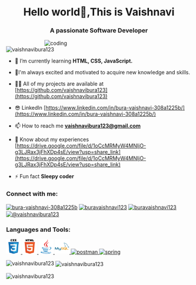<h1 align="center">Hello world👋,This is Vaishnavi</h1>
<h3 align="center">A passionate Software Developer</h3>
<img align="right" alt="coding" width="400" src="https://camo.githubusercontent.com/374987f773148e46b1851b9e3bc4bf71b182562dd002620ef3e4263cb3997130/68747470733a2f2f6d69726f2e6d656469756d2e636f6d2f6d61782f3837352f312a7164415731546a434e353768316c6275757a766368672e676966">

<p align="left"> <img src="https://komarev.com/ghpvc/?username=vaishnavibura123&label=Profile%20views&color=0e75b6&style=flat" alt="vaishnavibura123" /> </p>

- 🌱 I’m currently learning **HTML, CSS, JavaScript.**

- 👯I'm always excited and motivated to acquire new knowledge and skills.

- 👨‍💻 All of my projects are available at [https://github.com/vaishnavibura123](https://github.com/vaishnavibura123)

- 😎 LinkedIn [https://www.linkedin.com/in/bura-vaishnavi-308a1225b/](https://www.linkedin.com/in/bura-vaishnavi-308a1225b/)

- 📫 How to reach me **vaishnavibura123@gmail.com**

- 📄 Know about my experiences [https://drive.google.com/file/d/1oCcMRMyW4MNIjO-g3LJRax3jFhXDp4sE/view?usp=share_link](https://drive.google.com/file/d/1oCcMRMyW4MNIjO-g3LJRax3jFhXDp4sE/view?usp=share_link)

- ⚡ Fun fact **Sleepy coder**

<h3 align="left">Connect with me:</h3>
<p align="left">
<a href="https://linkedin.com/in/bura-vaishnavi-308a1225b" target="blank"><img align="center" src="https://raw.githubusercontent.com/rahuldkjain/github-profile-readme-generator/master/src/images/icons/Social/linked-in-alt.svg" alt="bura-vaishnavi-308a1225b" height="30" width="40" /></a>
<a href="https://www.hackerrank.com/buravaishnavi123" target="blank"><img align="center" src="https://raw.githubusercontent.com/rahuldkjain/github-profile-readme-generator/master/src/images/icons/Social/hackerrank.svg" alt="buravaishnavi123" height="30" width="40" /></a>
<a href="https://www.leetcode.com/buravaishnavi123" target="blank"><img align="center" src="https://raw.githubusercontent.com/rahuldkjain/github-profile-readme-generator/master/src/images/icons/Social/leet-code.svg" alt="buravaishnavi123" height="30" width="40" /></a>
<a href="https://www.hackerearth.com/@vaishnavibura123" target="blank"><img align="center" src="https://raw.githubusercontent.com/rahuldkjain/github-profile-readme-generator/master/src/images/icons/Social/hackerearth.svg" alt="@vaishnavibura123" height="30" width="40" /></a>
</p>

<h3 align="left">Languages and Tools:</h3>
<p align="left"> <a href="https://www.w3schools.com/css/" target="_blank" rel="noreferrer"> <img src="https://raw.githubusercontent.com/devicons/devicon/master/icons/css3/css3-original-wordmark.svg" alt="css3" width="40" height="40"/> </a> <a href="https://www.w3.org/html/" target="_blank" rel="noreferrer"> <img src="https://raw.githubusercontent.com/devicons/devicon/master/icons/html5/html5-original-wordmark.svg" alt="html5" width="40" height="40"/> </a> <a href="https://www.java.com" target="_blank" rel="noreferrer"> <img src="https://raw.githubusercontent.com/devicons/devicon/master/icons/java/java-original.svg" alt="java" width="40" height="40"/> </a> <a href="https://www.mysql.com/" target="_blank" rel="noreferrer"> <img src="https://raw.githubusercontent.com/devicons/devicon/master/icons/mysql/mysql-original-wordmark.svg" alt="mysql" width="40" height="40"/> </a> <a href="https://postman.com" target="_blank" rel="noreferrer"> <img src="https://www.vectorlogo.zone/logos/getpostman/getpostman-icon.svg" alt="postman" width="40" height="40"/> </a> <a href="https://spring.io/" target="_blank" rel="noreferrer"> <img src="https://www.vectorlogo.zone/logos/springio/springio-icon.svg" alt="spring" width="40" height="40"/> </a> </p>

<p><img align="left" src="https://github-readme-stats.vercel.app/api/top-langs?username=vaishnavibura123&show_icons=true&locale=en&layout=compact" alt="vaishnavibura123" /></p>

<p>&nbsp;<img align="center" src="https://github-readme-stats.vercel.app/api?username=vaishnavibura123&show_icons=true&locale=en" alt="vaishnavibura123" /></p>

<p><img align="center" src="https://github-readme-streak-stats.herokuapp.com/?user=vaishnavibura123&" alt="vaishnavibura123" /></p>
